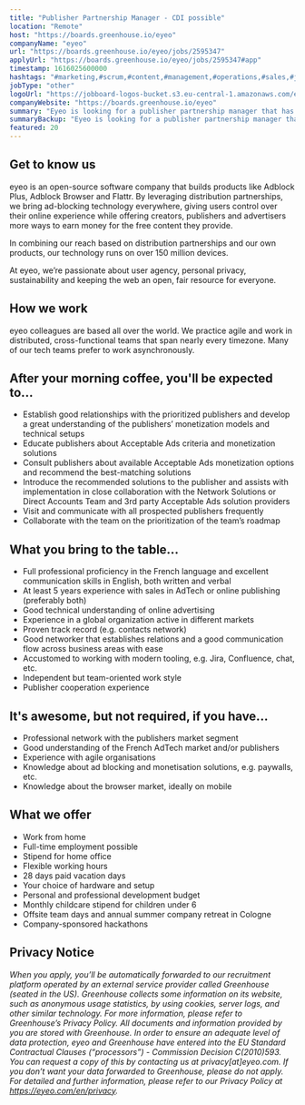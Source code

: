 ```yaml
---
title: "Publisher Partnership Manager - CDI possible"
location: "Remote"
host: "https://boards.greenhouse.io/eyeo"
companyName: "eyeo"
url: "https://boards.greenhouse.io/eyeo/jobs/2595347"
applyUrl: "https://boards.greenhouse.io/eyeo/jobs/2595347#app"
timestamp: 1616025600000
hashtags: "#marketing,#scrum,#content,#management,#operations,#sales,#jira,#French,#office,#English"
jobType: "other"
logoUrl: "https://jobboard-logos-bucket.s3.eu-central-1.amazonaws.com/eyeo"
companyWebsite: "https://boards.greenhouse.io/eyeo"
summary: "Eyeo is looking for a publisher partnership manager that has 5 years experience with sales in AdTech or online publishing."
summaryBackup: "Eyeo is looking for a publisher partnership manager that has experience in: #marketing, #scrum, #content."
featured: 20
---
```


## Get to know us

eyeo is an open-source software company that builds products like Adblock Plus, Adblock Browser and Flattr. By leveraging distribution partnerships, we bring ad-blocking technology everywhere, giving users control over their online experience while offering creators, publishers and advertisers more ways to earn money for the free content they provide.

In combining our reach based on distribution partnerships and our own products, our technology runs on over 150 million devices.

At eyeo, we’re passionate about user agency, personal privacy, sustainability and keeping the web an open, fair resource for everyone.

## How we work

eyeo colleagues are based all over the world. We practice agile and work in distributed, cross-functional teams that span nearly every timezone. Many of our tech teams prefer to work asynchronously.

## After your morning coffee, you'll be expected to...

*   Establish good relationships with the prioritized publishers and develop a great understanding of the publishers’ monetization models and technical setups
*   Educate publishers about Acceptable Ads criteria and monetization solutions
*   Consult publishers about available Acceptable Ads monetization options and recommend the best-matching solutions
*   Introduce the recommended solutions to the publisher and assists with implementation in close collaboration with the Network Solutions or Direct Accounts Team and 3rd party Acceptable Ads solution providers
*   Visit and communicate with all prospected publishers frequently
*   Collaborate with the team on the prioritization of the team’s roadmap

## What you bring to the table...

*   Full professional proficiency in the French language and excellent communication skills in English, both written and verbal
*   At least 5 years experience with sales in AdTech or online publishing (preferably both)
*   Good technical understanding of online advertising
*   Experience in a global organization active in different markets
*   Proven track record (e.g. contacts network)
*   Good networker that establishes relations and a good communication flow across business areas with ease 
*   Accustomed to working with modern tooling, e.g. Jira, Confluence, chat, etc.
*   Independent but team-oriented work style
*   Publisher cooperation experience

## It's awesome, but not required, if you have...

*   Professional network with the publishers market segment
*   Good understanding of the French AdTech market and/or publishers
*   Experience with agile organisations
*   Knowledge about ad blocking and monetisation solutions, e.g. paywalls, etc.
*   Knowledge about the browser market, ideally on mobile

## What we offer

*   Work from home
*   Full-time employment possible 
*   Stipend for home office
*   Flexible working hours
*   28 days paid vacation days 
*   Your choice of hardware and setup
*   Personal and professional development budget
*   Monthly childcare stipend for children under 6
*   Offsite team days and annual summer company retreat in Cologne
*   Company-sponsored hackathons

## Privacy Notice

_When you apply, you’ll be automatically forwarded to our recruitment platform operated by an external service provider called Greenhouse (seated in the US). Greenhouse collects some information on its website, such as anonymous usage statistics, by using cookies, server logs, and other similar technology. For more information, please refer to Greenhouse’s Privacy Policy. All documents and information provided by you are stored with Greenhouse. In order to ensure an adequate level of data protection, eyeo and Greenhouse have entered into the EU Standard Contractual Clauses (“processors”) - Commission Decision C(2010)593. You can request a copy of this by contacting us at privacy\[at\]eyeo.com. If you don’t want your data forwarded to Greenhouse, please do not apply. For detailed and further information, please refer to our Privacy Policy at https://eyeo.com/en/privacy._

